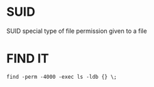 # SUID

SUID special type of file permission given to a file

# FIND IT

`find -perm -4000 -exec ls -ldb {} \;`
